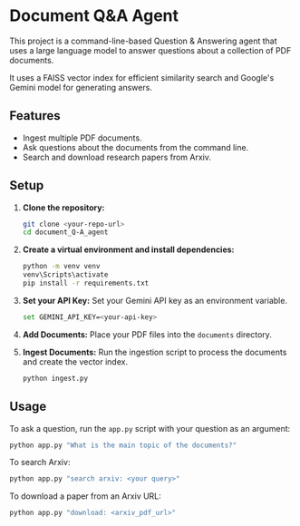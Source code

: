 # Document Q&A Agent

This project is a command-line-based Question & Answering agent that uses a large language model to answer questions about a collection of PDF documents.

It uses a FAISS vector index for efficient similarity search and Google's Gemini model for generating answers.

## Features

- Ingest multiple PDF documents.
- Ask questions about the documents from the command line.
- Search and download research papers from Arxiv.

## Setup

1.  **Clone the repository:**
    ```bash
    git clone <your-repo-url>
    cd document_Q-A_agent
    ```

2.  **Create a virtual environment and install dependencies:**
    ```bash
    python -m venv venv
    venv\Scripts\activate
    pip install -r requirements.txt
    ```

3.  **Set your API Key:**
    Set your Gemini API key as an environment variable.
    ```bash
    set GEMINI_API_KEY=<your-api-key>
    ```

4.  **Add Documents:**
    Place your PDF files into the `documents` directory.

5.  **Ingest Documents:**
    Run the ingestion script to process the documents and create the vector index.
    ```bash
    python ingest.py
    ```

## Usage

To ask a question, run the `app.py` script with your question as an argument:
```bash
python app.py "What is the main topic of the documents?"
```

To search Arxiv:
```bash
python app.py "search arxiv: <your query>"
```

To download a paper from an Arxiv URL:
```bash
python app.py "download: <arxiv_pdf_url>"
```